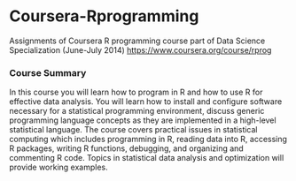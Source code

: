 Coursera-Rprogramming
=====================

Assignments of Coursera R programming course part of Data Science Specialization (June-July 2014)
https://www.coursera.org/course/rprog

### Course Summary
In this course you will learn how to program in R and how to use R for effective data analysis. You will learn how to install and configure software necessary for a statistical programming environment, discuss generic programming language concepts as they are implemented in a high-level statistical language. The course covers practical issues in statistical computing which includes programming in R, reading data into R, accessing R packages, writing R functions, debugging, and organizing and commenting R code. Topics in statistical data analysis and optimization will provide working examples.



